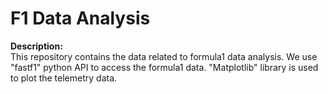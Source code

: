 # F1 Data Analysis
**Description:**<br>
This repository contains the data related to formula1 data analysis. We use "fastf1" python API to access the formula1 data. 
"Matplotlib" library is used to plot the telemetry data.
